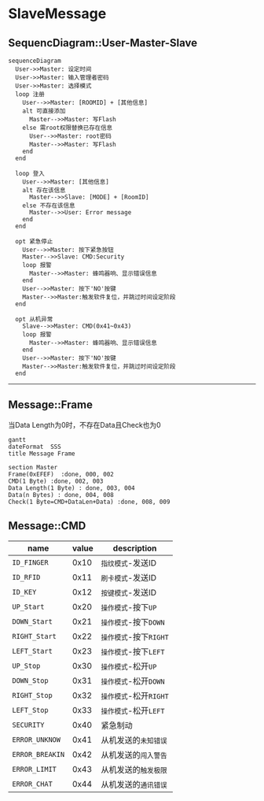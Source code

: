 
# SlaveMessage
## SequencDiagram::User-Master-Slave 
```mermaid
sequenceDiagram
  User->>Master: 设定时间
  User->>Master: 输入管理者密码
  User->>Master: 选择模式
  loop 注册
    User-->>Master: [ROOMID] + [其他信息]
    alt 可直接添加
      Master-->>Master: 写Flash
    else 需root权限替换已存在信息
      User-->>Master: root密码
      Master-->>Master: 写Flash
    end
  end 

  loop 登入
    User-->>Master: [其他信息]
    alt 存在该信息
      Master-->>Slave: [MODE] + [RoomID]
    else 不存在该信息
      Master-->>User: Error message
    end
  end

  opt 紧急停止
    User-->>Master: 按下紧急按钮
    Master-->>Slave: CMD:Security
    loop 报警
      Master-->>Master: 蜂鸣器响、显示错误信息
    end
    User-->>Master: 按下'NO'按键
    Master-->>Master:触发软件复位，并跳过时间设定阶段
  end

  opt 从机异常
    Slave-->>Master: CMD(0x41~0x43)
    loop 报警
      Master-->>Master: 蜂鸣器响、显示错误信息
    end
    User-->>Master: 按下'NO'按键
    Master-->>Master:触发软件复位，并跳过时间设定阶段
  end
```
***
## Message::Frame
当Data Length为0时，不存在Data且Check也为0

```mermaid
gantt
dateFormat  SSS
title Message Frame

section Master
Frame(0xEFEF)  :done, 000, 002
CMD(1 Byte) :done, 002, 003
Data Length(1 Byte) : done, 003, 004
Data(n Bytes) : done, 004, 008
Check(1 Byte=CMD+DataLen+Data) :done, 008, 009
```

## Message::CMD
name | value | description
---- | ----- | -----------
`ID_FINGER`| 0x10|`指纹模式`-发送ID
`ID_RFID`|0x11|`刷卡模式`-发送ID
`ID_KEY`|0x12|`按键模式`-发送ID
`UP_Start`|0x20|`操作模式`-按下`UP`
`DOWN_Start`|0x21|`操作模式`-按下`DOWN`
`RIGHT_Start`|0x22|`操作模式`-按下`RIGHT`
`LEFT_Start`|0x23|`操作模式`-按下`LEFT`
`UP_Stop`|0x30|`操作模式`-松开`UP`
`DOWN_Stop`|0x31|`操作模式`-松开`DOWN`
`RIGHT_Stop`|0x32|`操作模式`-松开`RIGHT`
`LEFT_Stop`|0x33|`操作模式`-松开`LEFT`
`SECURITY`|0x40|紧急制动
`ERROR_UNKNOW`|0x41|从机发送的`未知错误`
`ERROR_BREAKIN`|0x42|从机发送的`闯入警告`
`ERROR_LIMIT`|0x43|从机发送的`触发极限`
`ERROR_CHAT`|0x44|从机发送的`通讯错误`
